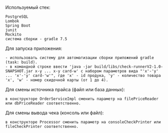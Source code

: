 
Используемый стек:

    PostgreSQL
    Lombok
    Spring Boot
    junit
    Mockito
    система сборки - gradle 7.5

Для запуска приложения:

    - использовать систему для автоматизации сборки приложений gradle (task: build). 
    - в командной строке ввести 'java -jar build/libs/check-runnerV2-1.0-SNAPSHOT.jar x-y ... x-y card-w' с набором параметров вида "'x'-'y' ... 'x'-'y' card-'w'", где 'x' - id продука, 'y' - количество товара 'x', 'w' - номер скидочной карты (от 1 до 4).

Для смены источника прайса (файл или база данных):

    в конструкторе OrderServiceImpl сменить параметр на filePriceReader или dbPriceReader соответственно.


Для смены вывода чека (консоль или файл):
    
    в конструкторе Processor сменить параметр на consoleCheckPrinter или fileCheckPrinter соответственно.